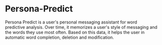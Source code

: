 # Persona-Predict
Persona Predict is a user's personal messaging assistant for word predictive analysis. Over time, it memorizes a user's style of messaging and the words they use most often. Based on this data, it helps the user in automatic word completion, deletion and modification.
